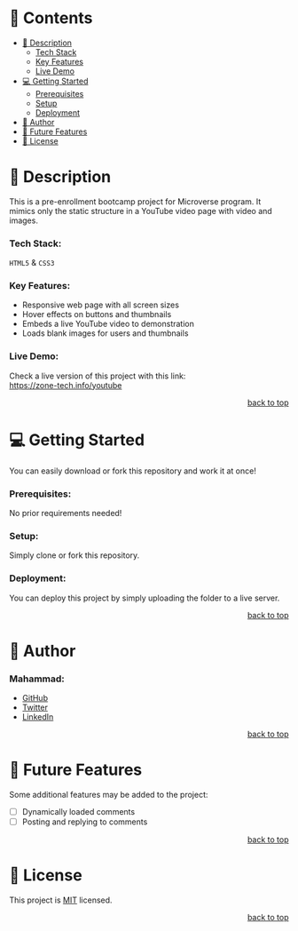 <a name="readme-top"></a>

<!-- TABLE OF CONTENTS -->

# 📗 Contents

- [📖 Description](#about-project)
  - [Tech Stack](#tech-stack)
  - [Key Features](#key-features)
  - [Live Demo](#live-demo)
- [💻 Getting Started](#getting-started)
  - [Prerequisites](#prerequisites)
  - [Setup](#setup)
  - [Deployment](#deployment)
- [👤 Author](#author)
- [🔭 Future Features](#future-features)
- [📝 License](#license)

<!-- PROJECT DESCRIPTION -->

# 📖 Description <a name="about-project"></a>

This is a pre-enrollment bootcamp project for Microverse program. It mimics only the static structure in a YouTube video page with video and images.

### Tech Stack: <a name="tech-stack"></a>

`HTML5` & `CSS3`

### Key Features: <a name="key-features"></a>

- Responsive web page with all screen sizes
- Hover effects on buttons and thumbnails
- Embeds a live YouTube video to demonstration
- Loads blank images for users and thumbnails

### Live Demo: <a name="live-demo"></a>

Check a live version of this project with this link:<br/>
https://zone-tech.info/youtube

<p align="right"><a href="#readme-top">back to top</a></p>

<!-- GETTING STARTED -->

# 💻 Getting Started <a name="getting-started"></a>

You can easily download or fork this repository and work it at once!

### Prerequisites:

No prior requirements needed!

### Setup:

Simply clone or fork this repository.

### Deployment:

You can deploy this project by simply uploading the folder to a live server.

<p align="right"><a href="#readme-top">back to top</a></p>

<!-- AUTHOR -->

# 👤 Author <a name="author"></a>

### Mahammad:

- [GitHub](https://github.com/mahammad-mostafa)
- [Twitter](https://twitter.com/mahammad_mostfa)
- [LinkedIn](https://linkedin.com/in/mahammad-mostafa)

<p align="right"><a href="#readme-top">back to top</a></p>

<!-- FUTURE FEATURES -->

# 🔭 Future Features <a name="future-features"></a>

Some additional features may be added to the project:

- [ ] Dynamically loaded comments
- [ ] Posting and replying to comments

<p align="right"><a href="#readme-top">back to top</a></p>

<!-- LICENSE -->

# 📝 License <a name="license"></a>

This project is [MIT](LICENSE.md) licensed.

<p align="right"><a href="#readme-top">back to top</a></p>

